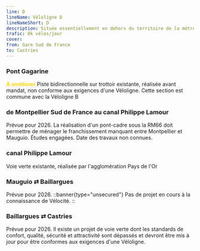 ```yaml
---
line: D
lineName: Véloligne D
lineNameShort: D
description: Située essentiellement en dehors du territoire de la métropole de Montpellier cette Véloligne reliera Montpellier-Sud de France à Castries en passant au nord de Mauguio et par Baillargues. L'ensemble de la Véloligne doit être livrée pour 2026.
trafic: 0k vélos/jour
cover:
from: Gare Sud de France
to: Castries
---
```


### Pont Gagarine
<span style="color:gold;font-weight:bold">À améliorer</span> Piste bidirectionnelle sur trottoir existante, réalisée avant mandat, non conforme aux exigences d'une Véloligne. Cette section est commune avec la Véloligne B


### de Montpellier Sud de France au canal Philippe Lamour

Prévue pour 2026. La réalisation d'un pont-cadre sous la RM66 doit permettre de ménager le franchissement manquant entre Montpellier et Mauguio. Études engagées. Date des travaux non connues.

### canal Philippe Lamour

Voie verte existante, réalisée par l'agglomération Pays de l'Or

### Mauguio ⇄ Baillargues
Prévue pour 2026.
::banner{type="unsecured"}
Pas de projet en cours à la connaissance de Vélocité.
::

### Baillargues ⇄ Castries

Prévue pour 2026. Il existe un projet de voie verte dont les standards de confort, qualité, sécurité et attractivité sont dépassés et devront être mis à jour pour être conformes aux exigences d'une Véloligne.